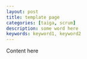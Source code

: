 ```yaml
---
layout: post
title: template page
categories: [taiga, scrum]
description: some word here
keywords: keyword1, keyword2
---
```


Content here